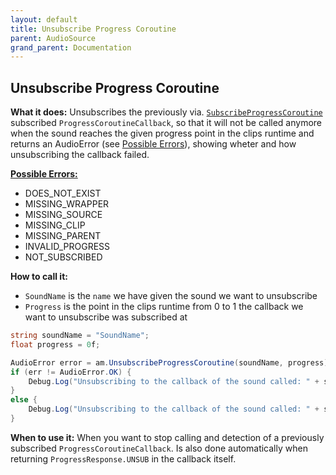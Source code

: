 ```yaml
---
layout: default
title: Unsubscribe Progress Coroutine
parent: AudioSource
grand_parent: Documentation
---
```


## Unsubscribe Progress Coroutine
**What it does:**
Unsubscribes the previously via. [```SubscribeProgressCoroutine```](https://mathewhdyt.github.io/Unity-Audio-Manager/docs/documentation/audiosource/subscribe_progress_coroutine/) subscribed ```ProgressCoroutineCallback```,
so that it will not be called anymore when the sound reaches the given progress point in the clips runtime
and returns an AudioError (see [Possible Errors](https://mathewhdyt.github.io/Unity-Audio-Manager/docs/documentation/index/#possible-errors)), showing wheter and how unsubscribing the callback failed.

[**Possible Errors:**](https://mathewhdyt.github.io/Unity-Audio-Manager/docs/documentation/index/#possible-errors)
- DOES_NOT_EXIST
- MISSING_WRAPPER
- MISSING_SOURCE
- MISSING_CLIP
- MISSING_PARENT
- INVALID_PROGRESS
- NOT_SUBSCRIBED

**How to call it:**
- ```SoundName``` is the ```name``` we have given the sound we want to unsubscribe
- ```Progress``` is the point in the clips runtime from 0 to 1 the callback we want to unsubscribe was subscribed at

```csharp
string soundName = "SoundName";
float progress = 0f;

AudioError error = am.UnsubscribeProgressCoroutine(soundName, progress);
if (err != AudioError.OK) {
    Debug.Log("Unsubscribing to the callback of the sound called: " + soundName + " failed with error id: " + err);
}
else {
    Debug.Log("Unsubscribing to the callback of the sound called: " + soundName + " succesfull");
}
```

**When to use it:**
When you want to stop calling and detection of a previously subscribed ```ProgressCoroutineCallback```. Is also done automatically when returning ```ProgressResponse.UNSUB``` in the callback itself.
